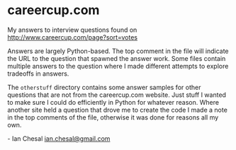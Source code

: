 careercup.com
=============

My answers to interview questions found on http://www.careercup.com/page?sort=votes

Answers are largely Python-based. The top comment in the file will indicate the URL to the question that spawned the answer work. Some files contain multiple answers to the question where I made different attempts to explore tradeoffs in answers.

The `otherstuff` directory contains some answer samples for other questions that are not from the careercup.com website. Just stuff I wanted to make sure I could do efficiently in Python for whatever reason. Where another site held a question that drove me to create the code I made a note in the top comments of the file, otherwise it was done for reasons all my own.

\- Ian Chesal <ian.chesal@gmail.com>
